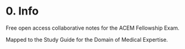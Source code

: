 # 0. Info

Free open access collaborative notes for the ACEM Fellowship Exam. 

Mapped to the Study Guide for the Domain of Medical Expertise. 





